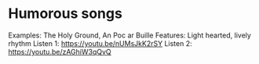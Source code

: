 # Humorous songs

Examples: The Holy Ground, An Poc ar Buille
Features: Light hearted, lively rhythm
Listen 1: https://youtu.be/nUMsJkK2rSY
Listen 2: https://youtu.be/zAGhiW3qQvQ